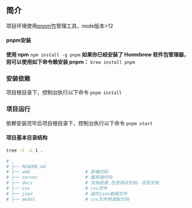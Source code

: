 ## 简介
项目环境使用[pnpm](https://www.pnpm.cn/installation)包管理工具，node版本>12
#### pnpm安装
**使用 npm**
`npm install -g pnpm`
**如果你已经安装了 Homebrew 软件包管理器，则可以使用如下命令赖安装 pnpm：**
`brew install pnpm`
### 安装依赖
项目根目录下，控制台执行以下命令
`pnpm install`
### 项目运行
依赖安装完毕后项目根目录下，控制台执行以下命令
`pnpm start`

#### 项目基本目录结构
```bash
tree -C -L 1 .

# .
# ├── README.md
# ├── web         			  # 前端代码
# ├── server                  # 服务端代码
# ├── docs                    # 文档目录,包含测试文档，项目文档
# ├── csv           		  #	csv文件
# ├── json 					  #	临时json数据文件
# ├── modal 				  #	csv文件预读取代码
```